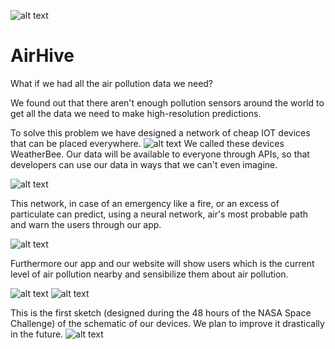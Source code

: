 ![alt text](https://www.airhive.it/assets/img/logo_hd.png)

# AirHive
What if we had all the air pollution data we need?

We found out that there aren't enough pollution sensors around the world to get all the data we need to make high-resolution predictions.

To solve this problem we have designed a network of cheap IOT devices that can be placed everywhere.
![alt text](https://www.airhive.it/assets/img/Air%20Hive%20Presentazione/Air%20Hive%20Presentazione.007.jpeg)
We called these devices WeatherBee.
Our data will be available to everyone through APIs, so that developers can use our data in ways that we can't even imagine.

![alt text](https://www.airhive.it/assets/img/schematica_network.png)

This network, in case of an emergency like a fire, or an excess of particulate can predict, using a neural network, air's most probable path and warn the users through our app.

![alt text](https://www.airhive.it/assets/img/Air%20Hive%20Presentazione/Air%20Hive%20Presentazione.017.jpeg)

Furthermore our app and our website will show users which is the current level of air pollution nearby and sensibilize them about air pollution.

![alt text](https://www.airhive.it/assets/img/Air%20Hive%20Presentazione/Air%20Hive%20Presentazione.013.jpeg)
![alt text](https://www.airhive.it/assets/img/Air%20Hive%20Presentazione/Air%20Hive%20Presentazione.018.jpeg)

This is the first sketch (designed during the 48 hours of the NASA Space Challenge) of the schematic of our devices.
We plan to improve it drastically in the future.
![alt text](https://www.airhive.it/assets/img/Schematic_Weatherbee_Sheet-1_20181021110410-1.png)

